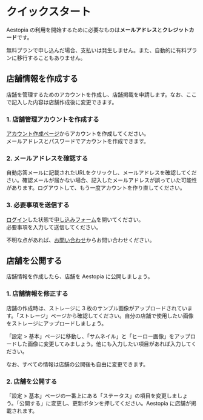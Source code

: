 # クイックスタート

Aestopia の利用を開始するために必要なものは**メールアドレス**と**クレジットカード**です。

無料プランで申し込んだ場合、支払いは発生しません。また、自動的に有料プランに移行することもありません。

## 店舗情報を作成する

店舗を管理するためのアカウントを作成し、店舗掲載を申請します。なお、ここで記入した内容は店舗作成後に変更できます。

### 1. 店舗管理アカウントを作成する

[アカウント作成ページ](http://business.aestopia.net/signup)からアカウントを作成してください。  
メールアドレスとパスワードでアカウントを作成できます。

### 2. メールアドレスを確認する

自動応答メールに記載されたURLをクリックし、メールアドレスを確認してください。確認メールが届かない場合、記入したメールアドレスが誤っていた可能性があります。ログアウトして、もう一度アカウントを作り直してください。

### 3. 必要事項を送信する

[ログイン](http://business.aestopia.net/login)した状態で[申し込みフォーム](http://business.aestopia.net/application-form)を開いてください。  
必要事項を入力して送信してください。

不明な点があれば、[お問い合わせ](http://business.aestopia.net/support)からお問い合わせください。

## 店舗を公開する

店舗情報を作成したら、店舗を Aestopia に公開しましょう。

### 1. 店舗情報を修正する

店舗の作成時は、ストレージに 3 枚のサンプル画像がアップロードされています。「ストレージ」ページから確認してください。自分の店舗で使用したい画像をストレージにアップロードしましょう。

「設定 > 基本」ページに移動し、「サムネイル」と「ヒーロー画像」をアップロードした画像に変更してみましょう。他にも入力したい項目があれば入力してください。

なお、すべての情報は店舗の公開後も自由に変更できます。

### 2. 店舗を公開する

「設定 > 基本」ページの一番上にある「ステータス」の項目を変更しましょう。「公開する」に変更し、更新ボタンを押してください。Aestopia に店舗が掲載されます。

